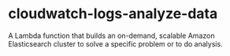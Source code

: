 # cloudwatch-logs-analyze-data
A Lambda function that builds an on-demand, scalable Amazon Elasticsearch cluster to solve a specific problem or to do analysis.

